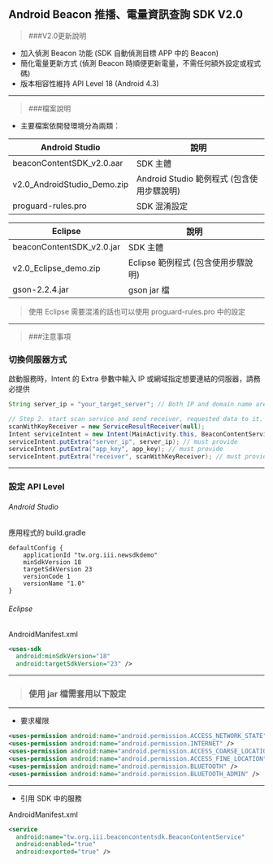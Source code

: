 ## Android Beacon 推播、電量資訊查詢 SDK V2.0

> ###V2.0更新說明

* 加入偵測 Beacon 功能 (SDK 自動偵測目標 APP 中的 Beacon)
* 簡化電量更新方式 (偵測 Beacon 時順便更新電量，不需任何額外設定或程式碼)
* 版本相容性維持 API Level 18 (Android 4.3)

---

> ###檔案說明

* 主要檔案依開發環境分為兩類：

Android Studio | 說明 |
------------ | ------------
beaconContentSDK_v2.0.aar | SDK 主體 |
v2.0_AndroidStudio_Demo.zip | Android Studio 範例程式 (包含使用步驟說明)|
proguard-rules.pro | SDK 混淆設定 |

Eclipse | 說明 |
------------ | ------------
beaconContentSDK_v2.0.jar | SDK 主體 |
v2.0_Eclipse_demo.zip | Eclipse 範例程式 (包含使用步驟說明)|
gson-2.2.4.jar | gson jar 檔 |

> 使用 Eclipse 需要混淆的話也可以使用 proguard-rules.pro 中的設定

---

> ###注意事項

### 切換伺服器方式

啟動服務時，Intent 的 Extra 參數中輸入 IP 或網域指定想要連結的伺服器，請務必提供

```java
String server_ip = "your_target_server"; // Both IP and domain name are acceptable.

// Step 2. start scan service and send receiver, requested data to it.
scanWithKeyReceiver = new ServiceResultReceiver(null);
Intent serviceIntent = new Intent(MainActivity.this, BeaconContentService.class);
serviceIntent.putExtra("server_ip", server_ip); // must provide
serviceIntent.putExtra("app_key", app_key); // must provide
serviceIntent.putExtra("receiver", scanWithKeyReceiver); // must provide
```
---

### 設定 API Level

###### Android Studio

應用程式的 build.gradle
```
defaultConfig {
    applicationId "tw.org.iii.newsdkdemo"
    minSdkVersion 18
    targetSdkVersion 23
    versionCode 1
    versionName "1.0"
}
```
###### Eclipse

AndroidManifest.xml
```xml
<uses-sdk
  android:minSdkVersion="18"
  android:targetSdkVersion="23" />
```
---
> ### 使用 jar 檔需套用以下設定
---

* 要求權限

```xml
<uses-permission android:name="android.permission.ACCESS_NETWORK_STATE" />
<uses-permission android:name="android.permission.INTERNET" />
<uses-permission android:name="android.permission.ACCESS_COARSE_LOCATION" />
<uses-permission android:name="android.permission.ACCESS_FINE_LOCATION" />
<uses-permission android:name="android.permission.BLUETOOTH" />
<uses-permission android:name="android.permission.BLUETOOTH_ADMIN" />
```
---

* 引用 SDK 中的服務

AndroidManifest.xml

```xml
<service
  android:name="tw.org.iii.beaconcontentsdk.BeaconContentService"
  android:enabled="true"
  android:exported="true" />
```
